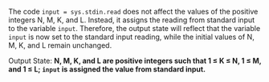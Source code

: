 The code `input = sys.stdin.read` does not affect the values of the positive integers N, M, K, and L. Instead, it assigns the reading from standard input to the variable `input`. Therefore, the output state will reflect that the variable `input` is now set to the standard input reading, while the initial values of N, M, K, and L remain unchanged.

Output State: **N, M, K, and L are positive integers such that 1 ≤ K ≤ N, 1 ≤ M, and 1 ≤ L; `input` is assigned the value from standard input.**